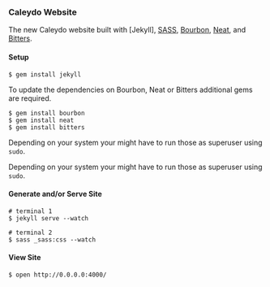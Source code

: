 ### Caleydo Website

The new Caleydo website built with [Jekyll], [SASS](http://www.sass-lang.com), [Bourbon](http://bourbon.io), [Neat](http://neat.bourbon.io), and [Bitters](http://bitters.bourbon.io).

#### Setup

```ShellSession
$ gem install jekyll
```

To update the dependencies on Bourbon, Neat or Bitters additional gems are required.

```ShellSession
$ gem install bourbon
$ gem install neat
$ gem install bitters
```
Depending on your system your might have to run those as superuser using ```sudo```.


Depending on your system your might have to run those as superuser using ```sudo```.


#### Generate and/or Serve Site

```ShellSession
# terminal 1
$ jekyll serve --watch

# terminal 2
$ sass _sass:css --watch
```

#### View Site

```ShellSession
$ open http://0.0.0.0:4000/
```

